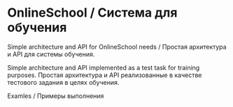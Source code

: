 # OnlineSchool / Система для обучения
Simple architecture and API for OnlineSchool needs / Простая архитектура и API для системы обучения.

Simple architecture and API implemented as a test task for training purposes.
Простая архитектура и API реализованные в качестве тестового задания в целях обучения.


Examles / Примеры выполнения

